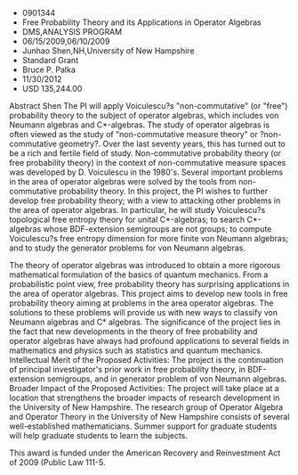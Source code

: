 
* 0901344
* Free Probability Theory and its Applications in Operator Algebras
* DMS,ANALYSIS PROGRAM
* 06/15/2009,06/10/2009
* Junhao Shen,NH,University of New Hampshire
* Standard Grant
* Bruce P. Palka
* 11/30/2012
* USD 135,244.00

Abstract Shen The PI will apply Voiculescu?s "non-commutative" (or "free")
probability theory to the subject of operator algebras, which includes von
Neumann algebras and C*-algebras. The study of operator algebras is often viewed
as the study of "non-commutative measure theory" or ?non-commutative geometry?.
Over the last seventy years, this has turned out to be a rich and fertile field
of study. Non-commutative probability theory (or free probability theory) in the
context of non-commutative measure spaces was developed by D. Voiculescu in the
1980's. Several important problems in the area of operator algebras were solved
by the tools from non-commutative probability theory. In this project, the PI
wishes to further develop free probability theory; with a view to attacking
other problems in the area of operator algebras. In particular, he will study
Voiculescu?s topological free entropy theory for unital C*-algebras; to search
C*-algebras whose BDF-extension semigroups are not groups; to compute
Voiculescu?s free entropy dimension for more finite von Neumann algebras; and to
study the generator problems for von Neumann algebras.

The theory of operator algebras was introduced to obtain a more rigorous
mathematical formulation of the basics of quantum mechanics. From a
probabilistic point view, free probability theory has surprising applications in
the area of operator algebras. This project aims to develop new tools in free
probability theory aiming at problems in the area operator algebras. The
solutions to these problems will provide us with new ways to classify von
Neumann algebras and C* algebras. The significance of the project lies in the
fact that new developments in the theory of free probability and operator
algebras have always had profound applications to several fields in mathematics
and physics such as statistics and quantum mechanics. Intellectual Merit of the
Proposed Activities: The project is the continuation of principal investigator's
prior work in free probability theory, in BDF-extension semigroups, and in
generator problem of von Neumann algebras. Broader Impact of the Proposed
Activities: The project will take place at a location that strengthens the
broader impacts of research development in the University of New Hampshire. The
research group of Operator Algebra and Operator Theory in the University of New
Hampshire consists of several well-established mathematicians. Summer support
for graduate students will help graduate students to learn the subjects.

This award is funded under the American Recovery and Reinvestment Act of 2009
(Public Law 111-5.
